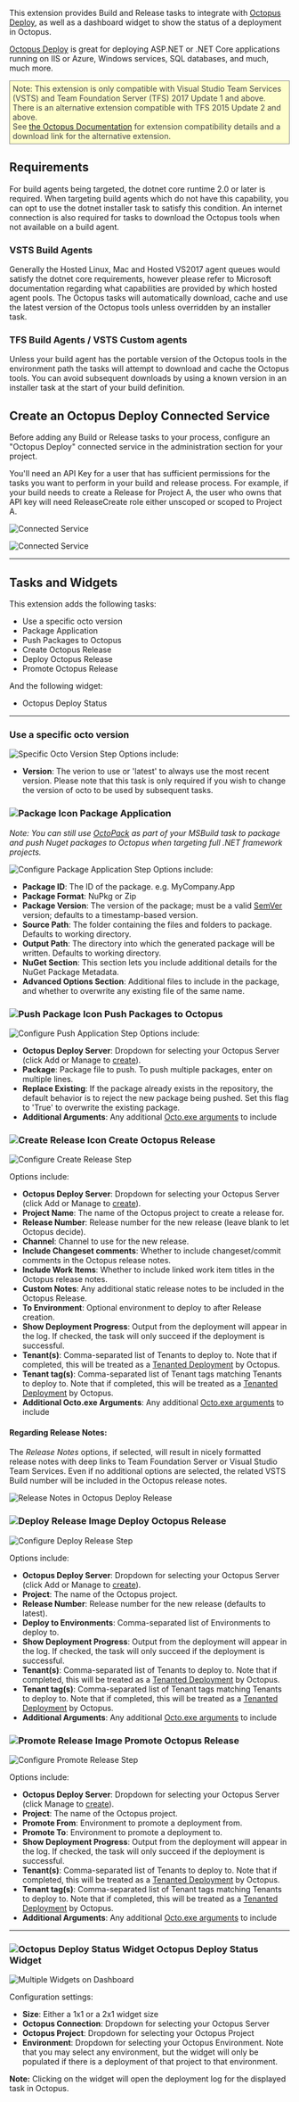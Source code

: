 This extension provides Build and Release tasks to integrate with [Octopus Deploy](http://octopus.com), as well as a dashboard widget to show the status of a deployment in Octopus.

[Octopus Deploy](https://octopus.com) is great for deploying ASP.NET or .NET Core applications running on IIS or Azure, Windows services, SQL databases, and much, much more.

<div style="border:1px solid #888;background-color: #ffc;color:#444;padding:5px;">Note: This extension is only compatible with Visual Studio Team Services (VSTS) and Team Foundation Server (TFS) 2017 Update 1 and above.<br/>There is an alternative extension compatible with TFS 2015 Update 2 and above.<br/>See <a href="https://g.octopushq.com/TFS-VSTS-compat">the Octopus Documentation</a> for extension compatibility details and a download link for the alternative extension.
</div>

## Requirements
For build agents being targeted, the dotnet core runtime 2.0 or later is required. When targeting build agents which do not have this capability, you can opt to use the dotnet installer task to satisfy this condition. An internet connection
is also required for tasks to download the Octopus tools when not available on a build agent.

### VSTS Build Agents
Generally the Hosted Linux, Mac and Hosted VS2017 agent queues would satisfy the dotnet core requirements, however please refer to Microsoft documentation regarding what capabilities are provided by which hosted agent pools. The Octopus tasks
will automatically download, cache and use the latest version of the Octopus tools unless overridden by an installer task.

### TFS Build Agents / VSTS Custom agents
Unless your build agent has the portable version of the Octopus tools in the environment path the tasks will attempt to download and cache the Octopus tools. You can avoid subsequent downloads by using a known version in an installer task at the start of your build definition.

## Create an Octopus Deploy Connected Service
Before adding any Build or Release tasks to your process, configure an "Octopus Deploy" connected service in the administration section for your project.

You'll need an API Key for a user that has sufficient permissions for the tasks you want to perform in your build and release process.
For example, if your build needs to create a Release for Project A, the user who owns that API key will need ReleaseCreate role either unscoped or scoped to Project A.

![Connected Service](img/vstsbuild-octopusendpoint-1.png)

![Connected Service](img/vstsbuild-octopusendpoint-2.png)

<hr/>

## Tasks and Widgets

This extension adds the following tasks:

- Use a specific octo version
- Package Application
- Push Packages to Octopus
- Create Octopus Release
- Deploy Octopus Release
- Promote Octopus Release

And the following widget:

- Octopus Deploy Status

<hr />

### Use a specific octo version
![Specific Octo Version Step](img/use-octo-version-3.0.png)
Options include:
* **Version**: The verion to use or 'latest' to always use the most recent version. Please note that this task is only required if you wish to change the version of octo to be used by subsequent tasks.

### <a name="package-application"></a>![Package Icon](img/octopus_package-03.png) Package Application

*Note: You can still use [OctoPack](http://docs.octopusdeploy.com/display/OD/Using+OctoPack) as part of your MSBuild task to package and push Nuget packages to Octopus when targeting full .NET framework projects.*

 ![Configure Package Application Step](img/create-package-options-2.0.png)
 Options include:
 * **Package ID**: The ID of the package. e.g. MyCompany.App
 * **Package Format**: NuPkg or Zip
 * **Package Version**: The version of the package; must be a valid [SemVer](http://semver.org/) version; defaults to a timestamp-based version.
 * **Source Path**: The folder containing the files and folders to package. Defaults to working directory.
 * **Output Path**: The directory into which the generated package will be written. Defaults to working directory.
 * **NuGet Section**: This section lets you include additional details for the NuGet Package Metadata.
 * **Advanced Options Section**: Additional files to include in the package, and whether to overwrite any existing file of the same name.

### <a name="push-packages-to-octopus"></a>![Push Package Icon](img/octopus_push-01.png) Push Packages to Octopus

 ![Configure Push Application Step](img/push-packages-options-2.0.png)
 Options include:
 * **Octopus Deploy Server**: Dropdown for selecting your Octopus Server (click Add or Manage to [create](#create-connected-service)).
 * **Package**: Package file to push. To push multiple packages, enter on multiple lines.
 * **Replace Existing**: If the package already exists in the repository, the default behavior is to reject the new package being pushed. Set this flag to 'True' to overwrite the existing package.
 * **Additional Arguments**: Any additional [Octo.exe arguments](http://docs.octopusdeploy.com/display/OD/Pushing+packages) to include

### <a name="create-octopus-release"></a>![Create Release Icon](img/octopus_create-release-04.png) Create Octopus Release

 ![Configure Create Release Step](img/create-release-options-2.0.png)

 Options include:
 * **Octopus Deploy Server**: Dropdown for selecting your Octopus Server (click Add or Manage to [create](#create-connected-service)).
 * **Project Name**: The name of the Octopus project to create a release for.
 * **Release Number**: Release number for the new release (leave blank to let Octopus decide).
 * **Channel**: Channel to use for the new release.
 * **Include Changeset comments**:  Whether to include changeset/commit comments in the Octopus release notes.
 * **Include Work Items**:  Whether to include linked work item titles in the Octopus release notes.
 * **Custom Notes**: Any additional static release notes to be included in the Octopus Release.
 * **To Environment**:  Optional environment to deploy to after Release creation.
 * **Show Deployment Progress**: Output from the deployment will appear in the log. If checked, the task will only succeed if the deployment is successful.
 * **Tenant(s)**: Comma-separated list of Tenants to deploy to. Note that if completed, this will be treated as a [Tenanted Deployment](http://docs.octopusdeploy.com/display/OD/Multi-tenant+deployments) by Octopus.
 * **Tenant tag(s)**: Comma-separated list of Tenant tags matching Tenants to deploy to. Note that if completed, this will be treated as a [Tenanted Deployment](http://docs.octopusdeploy.com/display/OD/Multi-tenant+deployments) by Octopus.
 * **Additional Octo.exe Arguments**:  Any additional [Octo.exe arguments](http://docs.octopusdeploy.com/display/OD/Creating+releases) to include

#### Regarding Release Notes:

The *Release Notes* options, if selected, will result in nicely formatted release notes with deep links to Team Foundation Server or Visual Studio Team Services. Even if no additional options are selected, the related VSTS Build number will be included in the Octopus release notes.

![Release Notes in Octopus Deploy Release](img/tfsbuild-releasenotes.png)

### <a name="deploy-octopus-release"></a>![Deploy Release Image](img/octopus_deploy-02.png) Deploy Octopus Release

 ![Configure Deploy Release Step](img/deploy-release-options-2.0.png)

 Options include:
 * **Octopus Deploy Server**: Dropdown for selecting your Octopus Server (click Add or Manage to [create](#create-connected-service)).
 * **Project**: The name of the Octopus project.
 * **Release Number**: Release number for the new release (defaults to latest).
 * **Deploy to Environments**: Comma-separated list of Environments to deploy to.
 * **Show Deployment Progress**: Output from the deployment will appear in the log. If checked, the task will only succeed if the deployment is successful.
 * **Tenant(s)**: Comma-separated list of Tenants to deploy to. Note that if completed, this will be treated as a [Tenanted Deployment](http://docs.octopusdeploy.com/display/OD/Multi-tenant+deployments) by Octopus.
 * **Tenant tag(s)**: Comma-separated list of Tenant tags matching Tenants to deploy to. Note that if completed, this will be treated as a [Tenanted Deployment](http://docs.octopusdeploy.com/display/OD/Multi-tenant+deployments) by Octopus.
 * **Additional Arguments**:  Any additional [Octo.exe arguments](http://docs.octopusdeploy.com/display/OD/Creating+releases) to include

### <a name="promote-octopus-release"></a>![Promote Release Image](img/octopus_promote-05.png) Promote Octopus Release

![Configure Promote Release Step](img/promote-release-options-2.0.png)

Options include:
 * **Octopus Deploy Server**: Dropdown for selecting your Octopus Server (click Manage to [create](#create-connected-service)).
 * **Project**: The name of the Octopus project.
 * **Promote From**: Environment to promote a deployment from.
 * **Promote To**: Environment to promote a deployment to.
 * **Show Deployment Progress**: Output from the deployment will appear in the log. If checked, the task will only succeed if the deployment is successful.
 * **Tenant(s)**: Comma-separated list of Tenants to deploy to. Note that if completed, this will be treated as a [Tenanted Deployment](http://docs.octopusdeploy.com/display/OD/Multi-tenant+deployments) by Octopus.
 * **Tenant tag(s)**: Comma-separated list of Tenant tags matching Tenants to deploy to. Note that if completed, this will be treated as a [Tenanted Deployment](http://docs.octopusdeploy.com/display/OD/Multi-tenant+deployments) by Octopus.
 * **Additional Arguments**:  Any additional [Octo.exe arguments](http://docs.octopusdeploy.com/display/OD/Creating+releases) to include

<hr/>

### <a name="octopus-status-widget"></a>![Octopus Deploy Status Widget](img/widget-icon.jpg) Octopus Deploy Status Widget

![Multiple Widgets on Dashboard](img/multiple-widget-preview.jpg)

Configuration settings:
 * **Size**: Either a 1x1 or a 2x1 widget size
 * **Octopus Connection**: Dropdown for selecting your Octopus Server
 * **Octopus Project**: Dropdown for selecting your Octopus Project
 * **Environment**: Dropdown for selecting your Octopus Environment. Note that you may select any environment, but the widget will only be populated if there is a deployment of that project to that environment.

 **Note:** Clicking on the widget will open the deployment log for the displayed task in Octopus.
